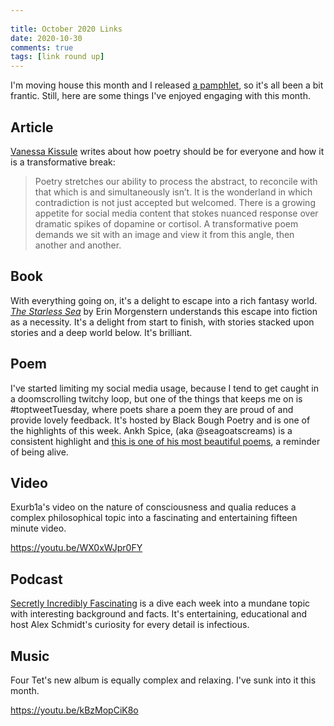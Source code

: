 ```yaml
---
  
title: October 2020 Links
date: 2020-10-30
comments: true  
tags: [link round up]
---
```


I'm moving house this month and I released [a pamphlet](/refraction/), so it's all been a bit frantic. Still, here are some things I've enjoyed engaging with this month.

## Article
[Vanessa Kissule](https://www.penguin.co.uk/articles/2020/october/a-poem-is-a-pot-noodle-at-the-stroke-of-midnight.html?s=09) writes about how poetry should be for everyone and how it is a transformative break:

> Poetry stretches our ability to process the abstract, to reconcile with that which is and simultaneously isn’t. It is the wonderland in which contradiction is not just accepted but welcomed. There is a growing appetite for social media content that stokes nuanced response over dramatic spikes of dopamine or cortisol. A transformative poem demands we sit with an image and view it from this angle, then another and another.

## Book

With everything going on, it's a delight to escape into a rich fantasy world. [*The Starless Sea*](https://www.hive.co.uk/Product/Erin-Morgenstern/The-Starless-Sea--the-spellbinding-Sunday-Times-bestseller/24934386) by Erin Morgenstern understands this escape into fiction as a necessity. It's a delight from start to finish, with stories stacked upon stories and a deep world below. It's brilliant.

## Poem

I've started limiting my social media usage, because I tend to get caught in a doomscrolling twitchy loop, but one of the things that keeps me on is #toptweetTuesday, where poets share a poem they are proud of and provide lovely feedback. It's hosted by Black Bough Poetry and is one of the highlights of this week. Ankh Spice, (aka @seagoatscreams) is a consistent highlight and [this is one of his most beautiful poems](https://twitter.com/SeaGoatScreams/status/1320987206282956802), a reminder of being alive.

## Video
Exurb1a's video on the nature of consciousness and qualia reduces a complex philosophical topic into a fascinating and entertaining fifteen minute video.

https://youtu.be/WX0xWJpr0FY

## Podcast
[Secretly Incredibly Fascinating](https://play.acast.com/s/secretly-incredibly-fascinating) is a dive each week into a mundane topic with interesting background and facts. It's entertaining, educational and host Alex Schmidt's curiosity for every detail is infectious.
## Music

Four Tet's new album is equally complex and relaxing. I've sunk into it this month.

https://youtu.be/kBzMopCiK8o
